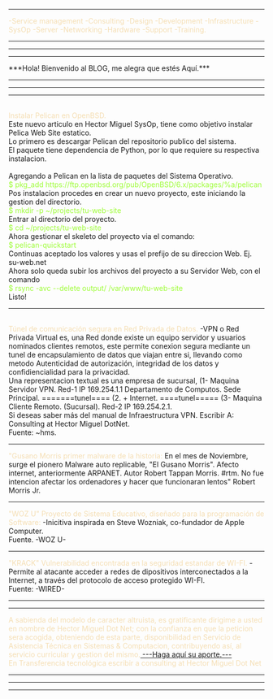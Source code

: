 <font color="Wheat">
<hr>
-Service management -Consulting -Design -Development -Infrastructure -SysOp 
-Server -Networking -Hardware -Support -Training.</font>
<hr/>
<hr/>
<hr/>
***Hola! Bienvenido al BLOG, me alegra que estés Aquí.*** 
<hr/>
<hr/>
<hr/>
<br/>
<font color="wheat">Instalar Pelican en OpenBSD.</font>
<br/>
Este nuevo articulo en Hector Miguel SysOp, tiene como objetivo instalar Pelica Web Site estatico.
<br/>
Lo primero es descargar Pelican del repositorio publico del sistema.
<br/>
El paquete tiene dependencia de Python, por lo que requiere su respectiva instalacion.
<br/>
<br/>
Agregando a Pelican en la lista de paquetes del Sistema Operativo.
<br/>
<font color="#9EFD38">$ pkg_add https://ftp.openbsd.org/pub/OpenBSD/6.x/packages/%a/pelican</font>
<br/>
Pos instalacion procedes en crear un nuevo proyecto, este iniciando la  gestion del directorio.
<br/>
<font color="#9EFD38">$ mkdir -p ~/projects/tu-web-site</font>
<br/>
Entrar al directorio del proyecto.
<br/>
<font color="#9EFD38">$ cd ~/projects/tu-web-site</font>
<br/>
Ahora gestionar el skeleto del proyecto via el comando:
<br/>
<font color="#9EFD38">$ pelican-quickstart</font>
<br>
Continuas aceptado los valores y usas el prefijo de su direccion Web. Ej. su-web.net
<br>
Ahora solo queda subir los archivos del proyecto a su Servidor Web, con el comando
<br/>
<font color="#9EFD38">$ rsync -avc --delete output/ /var/www/tu-web-site</font>
<br>
Listo!
<br/>
<hr>
<br>
<font color="Wheat">Túnel de comunicación segura en Red Privada de Datos.  </font>
-VPN o Red Privada Virtual es, una Red donde existe un equipo servidor y usuarios nominados clientes remotos, este permite conexion segura mediante un tunel de encapsulamiento de datos que viajan entre si, llevando como metodo Autenticidad de autorización, integridad de los datos y confidiencialidad para la privacidad.
<br/> 
Una representacion textual es una empresa de sucursal, (1- Maquina Servidor VPN. Red-1 IP 169.254.1.1 Departamento de Computos. Sede Principal. =======tunel==== (2. + Internet. ====tunel===== (3- Maquina Cliente Remoto. (Sucursal). Red-2 IP 169.254.2.1. 
<br>
Si deseas saber más del manual de Infraestructura VPN. Escribir A: Consulting at Hector Miguel DotNet.
<br>Fuente: ~hms.
<hr>
<font color="Wheat">"Gusano Morris primer malware de la historia:</font>
En el mes de Noviembre, surge el pionero Malware auto replicable, "El Gusano Morris".
Afecto internet, anteriormente ARPANET. Autor Robert Tappan Morris. #rtm.
No fue intencion afectar los ordenadores y hacer que funcionaran lentos" Robert Morris Jr.
<hr/>
<font color="Wheat">"WOZ U" Proyecto de Sistema Educativo, diseñado para la programación de Software:</font>
  -Inicitiva inspirada en Steve Wozniak, co-fundador de Apple Computer. 
  <br>Fuente. -WOZ U-
<hr/>
<font color="Wheat">"KRACK" Vulnerabilidad encontrada en la seguridad estandar de WI-FI.</font>
-Permite al atacante acceder a redes de dipositivos interconectados a la Internet, a través del protocolo de acceso protegido WI-FI.
<br/>Fuente: -WIRED-
<hr/>
<hr/>
<font color="Wheat">A sabienda del modelo de caracter altruista, es gratificante dirigime a usted en nombre de Hector Miguel Dot Net;
con la confianza en que la peticion sera acogida, obteniendo de esta parte, disponibilidad en Servicio de Asistencia Técnica en Sistemas & Computacion, contribuyendo así, al servicio curricular y gestion del mismo.<a href="https://paypal.me/HectorMiguel36/"> ---Haga aquí su aporte.---</a><br>En Transferencia tecnológica escribir a consulting at Hector Miguel Dot Net</font><hr/>
<hr/><hr/>

